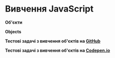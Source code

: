 # Вивчення JavaScript
**Об'єкти**

**Objects**

**Тестові задачі з вивчення об'єктів на [GitHub](https://alexhlv.github.io/Methods-of-objects/)**

**Тестові задачі з вивчення об'єктів на [Сodepen.io](https://codepen.io/hlv/pen/xxZyXga)**
